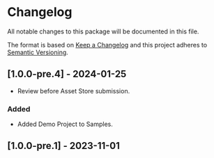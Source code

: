 # Changelog
All notable changes to this package will be documented in this file.

The format is based on [Keep a Changelog](http://keepachangelog.com/en/1.0.0/)
and this project adheres to [Semantic Versioning](http://semver.org/spec/v2.0.0.html).

## [1.0.0-pre.4] - 2024-01-25

* Review before Asset Store submission.

### Added
* Added Demo Project to Samples.

## [1.0.0-pre.1] - 2023-11-01